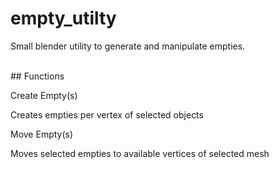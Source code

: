 # empty_utilty
Small blender utility to generate and manipulate empties.

<br />
## Functions

Create Empty(s)
  
  Creates empties per vertex of selected objects
  
Move Empty(s)

  Moves selected empties to available vertices of selected mesh
